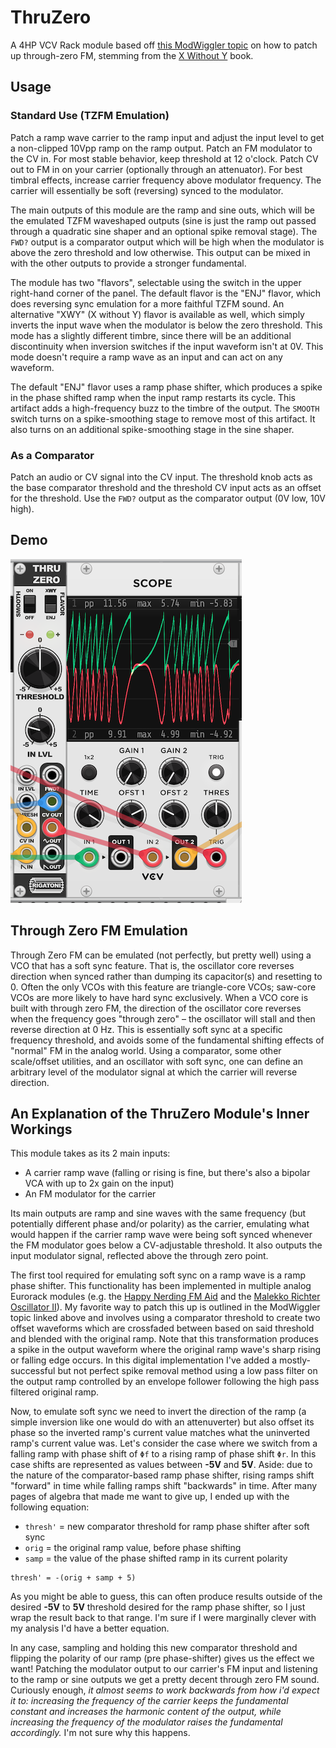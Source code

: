 # ThruZero

A 4HP VCV Rack module based off [this ModWiggler topic](https://www.modwiggler.com/forum/viewtopic.php?t=277734) on how to patch up through-zero FM, stemming from the [X Without Y](https://modwiggler.com/forum/viewtopic.php?t=257278) book.

## Usage

### Standard Use (TZFM Emulation)

Patch a ramp wave carrier to the ramp input and adjust the input level to get a non-clipped 10Vpp ramp on the ramp output. Patch an FM modulator to the CV in. For most stable behavior, keep threshold at 12 o'clock. Patch CV out to FM in on your carrier (optionally through an attenuator). For best timbral effects, increase carrier frequency above modulator frequency. The carrier will essentially be soft (reversing) synced to the modulator. 

The main outputs of this module are the ramp and sine outs, which will be the emulated TZFM waveshaped outputs (sine is just the ramp out passed through a quadratic sine shaper and an optional spike removal stage). The `FWD?` output is a comparator output which will be high when the modulator is above the zero threshold and low otherwise. This output can be mixed in with the other outputs to provide a stronger fundamental.

The module has two "flavors", selectable using the switch in the upper right-hand corner of the panel. The default flavor is the "ENJ" flavor, which does reversing sync emulation for a more faithful TZFM sound. An alternative "XWY" (X without Y) flavor is available as well, which simply inverts the input wave when the modulator is below the zero threshold. This mode has a slightly different timbre, since there will be an additional discontinuity when inversion switches if the input waveform isn't at 0V. This mode doesn't require a ramp wave as an input and can act on any waveform.

The default "ENJ" flavor uses a ramp phase shifter, which produces a spike in the phase shifted ramp when the input ramp restarts its cycle. This artifact adds a high-frequency buzz to the timbre of the output. The `SMOOTH` switch turns on a spike-smoothing stage to remove most of this artifact. It also turns on an additional spike-smoothing stage in the sine shaper.

### As a Comparator

Patch an audio or CV signal into the CV input. The threshold knob acts as the base comparator threshold and the threshold CV input acts as an offset for the threshold. Use the `FWD?` output as the comparator output (0V low, 10V high).

## Demo

![image of the module in action](./img/thruzero/ThruZero1.png)

## Through Zero FM Emulation

Through Zero FM can be emulated (not perfectly, but pretty well) using a VCO that has a soft sync feature. That is, the oscillator core reverses direction when synced rather than dumping its capacitor(s) and resetting to 0.
Often the only VCOs with this feature are triangle-core VCOs; saw-core VCOs are more likely to have hard sync exclusively. When a VCO core is built with through zero FM, the direction of the
oscillator core reverses when the frequency goes "through zero" – the oscillator will stall and then reverse direction at 0 Hz. This is essentially soft sync at a specific frequency threshold, and avoids
some of the fundamental shifting effects of "normal" FM in the analog world. Using a comparator, some other scale/offset utilities, and an oscillator with soft sync, one can define an arbitrary level of the modulator signal
at which the carrier will reverse direction.

## An Explanation of the ThruZero Module's Inner Workings

This module takes as its 2 main inputs:
- A carrier ramp wave (falling or rising is fine, but there's also a bipolar VCA with up to 2x gain on the input)
- An FM modulator for the carrier

Its main outputs are ramp and sine waves with the same frequency (but potentially different phase and/or polarity) as the carrier, emulating
what would happen if the carrier ramp wave were being soft synced whenever the FM modulator goes below a CV-adjustable threshold. It also outputs
the input modulator signal, reflected above the through zero point.

The first tool required for emulating soft sync on a ramp wave is a ramp phase shifter. This functionality has been implemented in multiple
analog Eurorack modules (e.g. the [Happy Nerding FM Aid](https://happynerding.com/category/fm-aid/) and the [Malekko Richter Oscillator II](https://malekkoheavyindustry.com/product/richter-oscillator-ii/)).
My favorite way to patch this up is outlined in the ModWiggler topic linked above and involves using a comparator threshold to create two offset waveforms which are
crossfaded between based on said threshold and blended with the original ramp. Note that this transformation produces a spike in the output waveform where the original
ramp wave's sharp rising or falling edge occurs. In this digital implementation I've added a mostly-successful but not perfect spike removal method using a low pass filter
on the output ramp controlled by an envelope follower following the high pass filtered original ramp.

Now, to emulate soft sync we need to invert the direction of the ramp (a simple inversion like one would do with an attenuverter) but also offset its phase so the inverted
ramp's current value matches what the uninverted ramp's current value was. Let's consider the case where we switch from a falling ramp with phase shift of `Φf` to a rising ramp
of phase shift `Φr`. In this case shifts are represented as values between **-5V** and **5V**. Aside: due to the nature of the comparator-based ramp phase shifter, rising ramps shift
"forward" in time while falling ramps shift "backwards" in time. After many pages of algebra that made me want to give up, I ended up with the following equation:

- `thresh'` = new comparator threshold for ramp phase shifter after soft sync
- `orig` = the original ramp value, before phase shifting
- `samp` = the value of the phase shifted ramp in its current polarity

```raw
thresh' = -(orig + samp + 5)
```

As you might be able to guess, this can often produce results outside of the desired **-5V** to **5V** threshold desired for the ramp phase shifter, so I just wrap the
result back to that range. I'm sure if I were marginally clever with my analysis I'd have a better equation. 

In any case, sampling and holding this new comparator threshold and flipping the polarity of our ramp (pre phase-shifter) gives us the effect we want! Patching the
modulator output to our carrier's FM input and listening to the ramp or sine outputs we get a pretty decent through zero FM sound. Curiously enough, _it almost seems
to work backwards from how i'd expect it to: increasing the frequency of the carrier keeps the fundamental constant and increases the harmonic content of the output, while
increasing the frequency of the modulator raises the fundamental accordingly._ I'm not sure why this happens.

